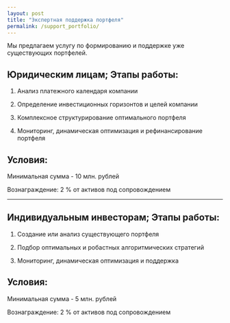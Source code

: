 ```yaml
---
layout: post
title: "Экспертная поддержка портфеля"
permalink: /support_portfolio/
---
```


Мы предлагаем услугу по формированию и поддержке уже существующих портфелей.

## Юридическим лицам; Этапы работы:

1. Анализ платежного календаря компании

2. Определение инвестиционных горизонтов и целей компании

3. Комплексное структурирование оптимального портфеля

4. Мониторинг, динамическая оптимизация и рефинансирование портфеля 

## Условия:

Минимальная сумма - 10 млн. рублей

Вознаграждение:
2 % от активов под сопровождением 

----

## Индивидуальным инвесторам; Этапы работы:

1. Создание или анализ существующего портфеля

2. Подбор оптимальных и робастных алгоритмических стратегий

3. Мониторинг, динамическая оптимизация и поддержка

## Условия:

Минимальная сумма - 5 млн. рублей

Вознаграждение:
2 % от активов под сопровождением 
